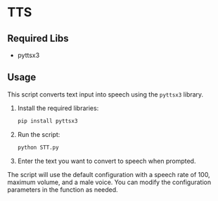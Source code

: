 # TTS

## Required Libs
- pyttsx3

## Usage

This script converts text input into speech using the `pyttsx3` library.

1. Install the required libraries:
    ```sh
    pip install pyttsx3
    ```

2. Run the script:
    ```sh
    python STT.py
    ```

3. Enter the text you want to convert to speech when prompted.

The script will use the default configuration with a speech rate of 100, maximum volume, and a male voice. You can modify the configuration parameters in the  function as needed.